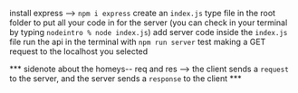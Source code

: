 install express --> `npm i express`
create an `index.js` type file in the root folder to put all your code in for the server
(you can check in your terminal by typing `nodeintro % node index.js`)
add server code inside the `index.js` file
run the api in the terminal with `npm run server`
test making a GET request to the localhost you selected


*** sidenote about the homeys-- req and res --> the client sends a `request` to the server, and the server sends a `response` to the client ***
